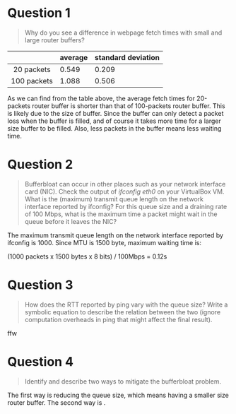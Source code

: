 # Question 1

> Why do you see a difference in webpage fetch times with small and large router buffers?

|             | average | standard deviation |
|:-----------:| ------- | ------------------ |
| 20 packets  | 0.549   | 0.209              |
| 100 packets | 1.088   | 0.506              |

As we can find from the table above, the average fetch times for 20-packets router buffer is shorter than that of 100-packets router buffer. This is likely due to the size of buffer. Since the buffer can only detect a packet loss when the buffer is filled, and of course it takes more time for a larger size buffer to be filled. Also, less packets in the buffer means less waiting time.

# Question 2

> Bufferbloat can occur in other places such as your network interface card (NIC). Check the output of *ifconfig eth0* on your VirtualBox VM. What is the (maximum) transmit queue length on the network interface reported by ifconfig? For this queue size and a draining rate of 100 Mbps, what is the maximum time a packet might wait in the queue before it leaves the NIC?

The maximum transmit queue length on the network interface reported by ifconfig is 1000. Since MTU is 1500 byte, maximum waiting time is:

(1000 packets x 1500 bytes x 8 bits) / 100Mbps = 0.12s

# Question 3

> How does the RTT reported by ping vary with the queue size? Write a symbolic equation to describe the relation between the two (ignore computation overheads in ping that might affect the final result).

ffw

# Question 4

> Identify and describe two ways to mitigate the bufferbloat problem.

The first way is reducing the queue size, which means having a smaller size router buffer. The second way is .
